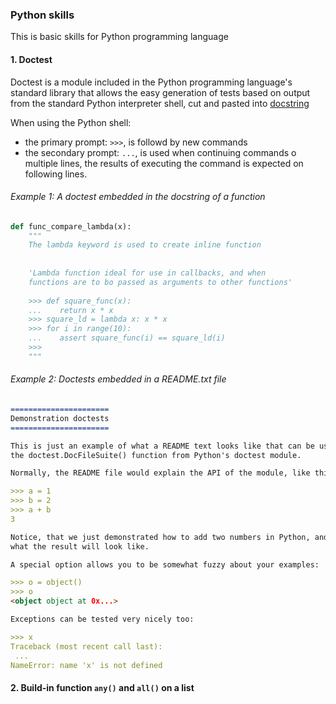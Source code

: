 ### Python skills

This is basic skills for Python programming language 

#### 1. Doctest
Doctest is a module included in the Python programming language's standard library that
allows the easy generation of tests based on output from the standard Python interpreter shell,
cut and pasted into [docstring](https://en.wikipedia.org/wiki/Docstring)

When using the Python shell:
+ the primary prompt: `>>>`, is followd by new commands
+ the secondary prompt: `...`, is used when continuing commands o multiple lines, the results of executing the command
is expected on following lines.
  
###### Example 1: A doctest embedded in the docstring of a function
```python
def func_compare_lambda(x):
    """
    The lambda keyword is used to create inline function
    
    
    'Lambda function ideal for use in callbacks, and when 
    functions are to bo passed as arguments to other functions'
    
    >>> def square_func(x):
    ...    return x * x
    >>> square_ld = lambda x: x * x
    >>> for i in range(10):
    ...    assert square_func(i) == square_ld(i)
    >>>
    """
```

###### Example 2: Doctests embedded in a README.txt file
```markdown
======================
Demonstration doctests
======================

This is just an example of what a README text looks like that can be used with
the doctest.DocFileSuite() function from Python's doctest module.

Normally, the README file would explain the API of the module, like this:

>>> a = 1
>>> b = 2
>>> a + b
3

Notice, that we just demonstrated how to add two numbers in Python, and 
what the result will look like.

A special option allows you to be somewhat fuzzy about your examples:

>>> o = object()
>>> o               
<object object at 0x...>

Exceptions can be tested very nicely too:

>>> x
Traceback (most recent call last):
 ...
NameError: name 'x' is not defined
```

#### 2. Build-in function `any()` and `all()` on a list



